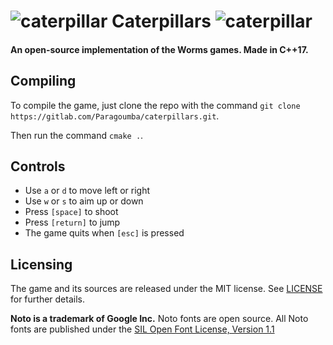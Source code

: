 # ![caterpillar](res/caterpillar.png) Caterpillars ![caterpillar](res/caterpillar.png)
#### An open-source implementation of the Worms games. Made in C++17.

## Compiling
To compile the game, just clone the repo with the command `git clone https://gitlab.com/Paragoumba/caterpillars.git`.

Then run the command `cmake .`.

## Controls
- Use `a` or `d` to move left or right
- Use `w` or `s` to aim up or down
- Press `[space]` to shoot
- Press `[return]` to jump
- The game quits when `[esc]` is pressed

## Licensing
The game and its sources are released under the MIT license. See [LICENSE](LICENSE) for further details.

**Noto is a trademark of Google Inc.** Noto fonts are open source. All Noto fonts are published under the [SIL Open Font License, Version 1.1](http://scripts.sil.org/cms/scripts/page.php?site_id=nrsi&id=OFL)